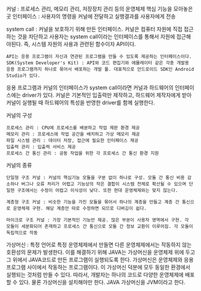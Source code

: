 커널 : 프로세스 관리, 메모리 관리, 저장장치 관리 등의 운영체제 핵심 기능을 모아놓은 곳
인터페이스 : 사용자의 명령을 커널에 전달하고 실행결과를 사용자에게 전송

system call : 커널을 보호하기 위해 만든 인터페이스. 커널은 컴퓨터 자원에 직접 접근하는 것을 차단하고 사용자는 system call이라는 인터페이스를 통해서 자원에 접근해야된다. 즉, 시스템 자원의 사용과 관련된 함수이자 API이다.

    API는 응용 프로그램이 자신과 연관된 프로그램을 만들 수 있도록 제공하는 인터페이스이다.
    SDK(System Developer's Kit) : API와 코드 편집기와 에뮬레이터 같은 각종 개발용 응용 프로그램까지 하나로 묶어서 배포하는 개발 툴. 대표적으로 안드로이드 SDK인 Android Studio가 있다.

응용 프로그램과 커널의 인터페이스가 system call이라면 커널과 하드웨어의 인터페이스에는 driver가 있다.
커널은 기본적인 입출력만 제작하고, 하드웨어 제작자에게 받아 커널이 실행될 때 하드웨어의 특성을 반영한 driver를 함께 실행한다.

커널의 구성
    
    프로세스 관리 : CPU에 프로세스를 배분하고 작업 제판 환경 제공
    메모리 관리 : 프로세스에 작업 공간을 배치하고 가상 메모리 제공
    파일 시스템 관리 : 데이터 저장, 접근에 필요한 인터페이스 제공
    입출력 관리 : 입출력 서비스 제공
    프로세스 간 통신 관리 : 공동 작업을 위한 각 프로세스 간 통신 환경 지원

커널의 종류

    단일형 구조 커널 : 커널의 핵심기능 모듈을 구분 없이 하나로 구성. 모듈 간 통신 비용 감소하나 버그나 오류 처리가 어렵고 기능상의 작은 결합이 시스템 전체로 확산될 수 있으며 단일현 구조에서는 수정이 어렵고 이식성이 낮다. 또한 현대 운영체제와는 맞지 않는다.

    계층형 구조 커널 : 비슷한 기능을 가진 모듈을 묶어서 하나의 계층을 만들고 계층 간 통신으로 운영체제 구현. 해당 계층만 따로 수정하면 되므로 디버깅이 쉽다.

    마이크로 구조 커널 : 가장 기본적인 기능만 제공. 많은 부분이 사용자 영역에서 구현. 각 모듈이 세분화되어 존재하고 프로세스 간 통신으로 모듈 간 정보 교환이 이루어짐. 각 모듈이 독립적으로 작동

가상머신 : 특정 언어로 특정 운영체제에서 만들면 다른 운영체제에서는 작동하지 않는 호환성의 문제가 발생한다. 이를 해결하기 위해 JAVA는 가상머신을 운영체제 위에 두고 그 위에서 JAVA코드로 만든 프로그램이 실행되도록 한다. 가상머신은 운영체제와 응용프로그램 사이에서 작동하는 프로그램이다. 이 가상머신 덕분에 모두 동일한 환경에서 실행되는 것처럼 만들 수 있다. 따라서, 개발자는 하나의 코드로 다양한 운영체제에 배포할 수 있다. 물론 가상머신을 설치해야만 한다. JAVA 가상머신을 JVM이라고 한다.